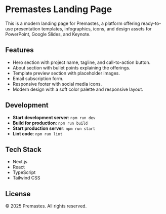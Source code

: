 # Premastes Landing Page

This is a modern landing page for Premastes, a platform offering ready-to-use presentation templates, infographics, icons, and design assets for PowerPoint, Google Slides, and Keynote.

## Features
- Hero section with project name, tagline, and call-to-action button.
- About section with bullet points explaining the offerings.
- Template preview section with placeholder images.
- Email subscription form.
- Responsive footer with social media icons.
- Modern design with a soft color palette and responsive layout.

## Development

- **Start development server**: `npm run dev`
- **Build for production**: `npm run build`
- **Start production server**: `npm run start`
- **Lint code**: `npm run lint`

## Tech Stack
- Next.js
- React
- TypeScript
- Tailwind CSS

## License

© 2025 Premastes. All rights reserved.
